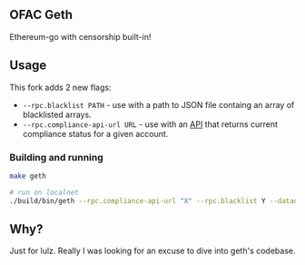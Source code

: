 ## OFAC Geth

Ethereum-go with censorship built-in!

## Usage

This fork adds 2 new flags:

- `--rpc.blacklist PATH` - use with a path to JSON file containg an array of blacklisted arrays.
- `--rpc.compliance-api-url URL` - use with an [API](https://www.trmlabs.com/) that returns current compliance status for a given account.

### Building and running

```sh
make geth

# run on localnet
./build/bin/geth --rpc.compliance-api-url "X" --rpc.blacklist Y --datadir data --networkid 12345 --http --mine --miner.threads=1 --miner.etherbase=Y
```

## Why?

Just for lulz. Really I was looking for an excuse to dive into geth's codebase.
